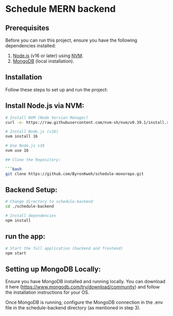 # Schedule MERN backend
## Prerequisites

Before you can run this project, ensure you have the following dependencies installed:

1. [Node.js](https://github.com/nvm-sh/nvm) (v16 or later) using [NVM](https://github.com/nvm-sh/nvm).
2. [MongoDB](https://www.mongodb.com/try/download/community) (local installation).

## Installation

Follow these steps to set up and run the project:

## Install Node.js via NVM:

   ```bash
   # Install NVM (Node Version Manager)
   curl -o- https://raw.githubusercontent.com/nvm-sh/nvm/v0.39.1/install.sh | bash

   # Install Node.js (v16)
   nvm install 16

   # Use Node.js v16
   nvm use 16

## Clone the Repository:

```bash
git clone https://github.com/ByronKweh/schedule-monorepo.git
```
## Backend Setup:
```bash
# Change directory to schedule-backend
cd ./schedule-backend

# Install dependencies
npm install

```


## run the app:
```bash
# Start the full application (backend and frontend)
npm start
```

## Setting up MongoDB Locally:

Ensure you have MongoDB installed and running locally. You can download it here (https://www.mongodb.com/try/download/community) and follow the installation instructions for your OS.

Once MongoDB is running, configure the MongoDB connection in the .env file in the schedule-backend directory (as mentioned in step 3).
